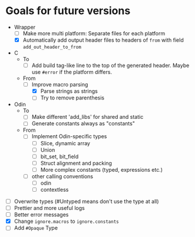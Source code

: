 # Goals for future versions

+ Wrapper
  + [ ] Make more multi platform: Separate files for each platform
  + [x] Automatically add output header files to headers of `from` with field `add_out_header_to_from`
+ C
  + To
    + [ ] Add build tag-like line to the top of the generated header. Maybe use `#error` if the platform differs.
  + From
    + [ ] Improve macro parsing
        + [x] Parse strings as strings
        + [ ] Try to remove parenthesis
+ Odin
  + To
    + [ ] Make different 'add_libs' for shared and static
    + [ ] Generate constants always as "constants"
  + From
    + [ ] Implement Odin-specific types
      + [ ] Slice, dynamic array
      + [ ] Union
      + [ ] bit_set, bit_field
      + [ ] Struct alignment and packing
      + [ ] More complex constants (typed, expressions etc.)
    + [ ] other calling conventions
      + [ ] odin
      + [ ] contextless
+ [ ] Overwrite types (#Untyped means don't use the type at all)
+ [ ] Prettier and more useful logs
+ [ ] Better error messages
+ [x] Change `ignore.macros` to `ignore.constants`
+ [ ] Add `#Opaque` Type
